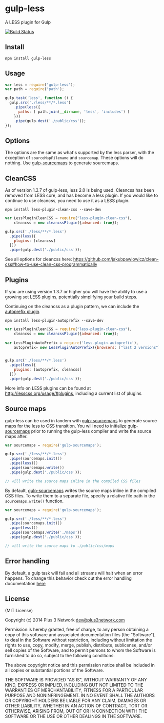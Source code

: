 gulp-less
=========

A LESS plugin for Gulp

[![Build Status](https://travis-ci.org/plus3network/gulp-less.png?branch=master)](https://travis-ci.org/plus3network/gulp-less)

## Install

```
npm install gulp-less
```

## Usage
```javascript
var less = require('gulp-less');
var path = require('path');

gulp.task('less', function () {
  gulp.src('./less/**/*.less')
    .pipe(less({
      paths: [ path.join(__dirname, 'less', 'includes') ]
    }))
    .pipe(gulp.dest('./public/css'));
});
```


## Options

The options are the same as what's supported by the less parser, with the exception of `sourceMapFilename` and `sourcemap`.  These options will do nothing.  Use [gulp-sourcemaps](https://github.com/floridoo/gulp-sourcemaps) to generate sourcemaps.

## CleanCSS

As of version 1.3.7 of gulp-less, less 2.0 is being used. Cleancss has been removed from LESS core, and has become a less plugin. If you would like to continue to use cleancss, you need to use it as a LESS plugin.

```
npm install less-plugin-clean-css --save-dev
```

```javascript
var LessPluginCleanCSS = require("less-plugin-clean-css"),
    cleancss = new cleancssPlugin({advanced: true});

gulp.src('./less/**/*.less')
  .pipe(less({
    plugins: [cleancss]
  }))
  .pipe(gulp.dest('./public/css'));


```

See all options for cleancss here: https://github.com/jakubpawlowicz/clean-css#how-to-use-clean-css-programmatically

## Plugins

If you are using version 1.3.7 or higher you will have the ability to use a growing set LESS plugins, potentially simplifying your build steps.

Continuing on the cleancss as a plugin pattern, we can include the [autoprefix plugin](https://github.com/less/less-plugin-autoprefix).
```
npm install less-plugin-autoprefix --save-dev
```

```javascript
var LessPluginCleanCSS = require("less-plugin-clean-css"),
    cleancss = new cleancssPlugin({advanced: true});
    
var LessPluginAutoPrefix = require('less-plugin-autoprefix'),
    autoprefix= new LessPluginAutoPrefix({browsers: ["last 2 versions"]});


gulp.src('./less/**/*.less')
  .pipe(less({
    plugins: [autoprefix, cleancss]
  }))
  .pipe(gulp.dest('./public/css'));


```

More info on LESS plugins can be found at http://lesscss.org/usage/#plugins, including a current list of plugins.


## Source maps

gulp-less can be used in tandem with [gulp-sourcemaps](https://github.com/floridoo/gulp-sourcemaps) to generate source maps for the less to CSS transition. You will need to initialize [gulp-sourcemaps](https://github.com/floridoo/gulp-sourcemaps) prior to running the gulp-less compiler and write the source maps after.

```javascript
var sourcemaps = require('gulp-sourcemaps');

gulp.src('./less/**/*.less')
  .pipe(sourcemaps.init())
  .pipe(less())
  .pipe(sourcemaps.write())
  .pipe(gulp.dest('./public/css'));

// will write the source maps inline in the compiled CSS files
```

By default, [gulp-sourcemaps](https://github.com/floridoo/gulp-sourcemaps) writes the source maps inline in the compiled CSS files. To write them to a separate file, specify a relative file path in the `sourcemaps.write()` function.

```javascript
var sourcemaps = require('gulp-sourcemaps');

gulp.src('./less/**/*.less')
  .pipe(sourcemaps.init())
  .pipe(less())
  .pipe(sourcemaps.write('./maps'))
  .pipe(gulp.dest('./public/css'));

// will write the source maps to ./public/css/maps
```

## Error handling

By default, a gulp task will fail and all streams will halt when an error happens. To change this behavior check out the error handling documentation [here](https://github.com/gulpjs/gulp/blob/master/docs/recipes/combining-streams-to-handle-errors.md)

## License

(MIT License)

Copyright (c) 2014 Plus 3 Network dev@plus3network.com

Permission is hereby granted, free of charge, to any person obtaining a copy of this software and associated documentation files (the "Software"), to deal in the Software without restriction, including without limitation the rights to use, copy, modify, merge, publish, distribute, sublicense, and/or sell copies of the Software, and to permit persons to whom the Software is furnished to do so, subject to the following conditions:

The above copyright notice and this permission notice shall be included in all copies or substantial portions of the Software.

THE SOFTWARE IS PROVIDED "AS IS", WITHOUT WARRANTY OF ANY KIND, EXPRESS OR IMPLIED, INCLUDING BUT NOT LIMITED TO THE WARRANTIES OF MERCHANTABILITY, FITNESS FOR A PARTICULAR PURPOSE AND NONINFRINGEMENT. IN NO EVENT SHALL THE AUTHORS OR COPYRIGHT HOLDERS BE LIABLE FOR ANY CLAIM, DAMAGES OR OTHER LIABILITY, WHETHER IN AN ACTION OF CONTRACT, TORT OR OTHERWISE, ARISING FROM, OUT OF OR IN CONNECTION WITH THE SOFTWARE OR THE USE OR OTHER DEALINGS IN THE SOFTWARE.
